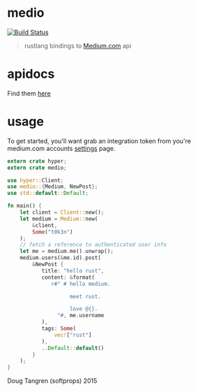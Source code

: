 # medio

[![Build Status](https://travis-ci.org/softprops/medio.svg?branch=master)](https://travis-ci.org/softprops/medio)

> rustlang bindings to [Medium.com](https://medium.com/) api

# apidocs

Find them [here](https//softprops.github.io/medio)

# usage

To get started, you'll want grab an integration token from you're medium.com accounts [settings](https://medium.com/me/settings)
page.

```rust
extern crate hyper;
extern crate medio;

use hyper::Client;
use medio::{Medium, NewPost};
use std::default::Default;

fn main() {
    let client = Client::new();
    let medium = Medium::new(
        &client,
        Some("t0k3n")
    );
    // fetch a reference to authenticated user info
    let me = medium.me().unwrap();
    medium.users(&me.id).post(
        &NewPost {
           title: "hello rust",
           content: &format(
              r#" # hello medium.

                    meet rust.

                    love @{}.
                "#, me.username
           ),
           tags: Some(
               vec!["rust"]
           ),
           ..Default::default()
        }
    );
}

```

Doug Tangren (softprops) 2015

